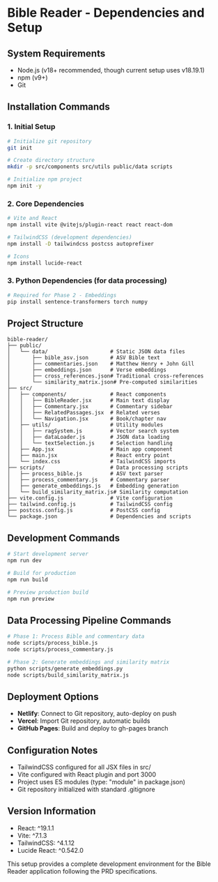 # Bible Reader - Dependencies and Setup

## System Requirements
- Node.js (v18+ recommended, though current setup uses v18.19.1)
- npm (v9+)
- Git

## Installation Commands

### 1. Initial Setup
```bash
# Initialize git repository
git init

# Create directory structure
mkdir -p src/components src/utils public/data scripts

# Initialize npm project
npm init -y
```

### 2. Core Dependencies
```bash
# Vite and React
npm install vite @vitejs/plugin-react react react-dom

# TailwindCSS (development dependencies)
npm install -D tailwindcss postcss autoprefixer

# Icons
npm install lucide-react
```

### 3. Python Dependencies (for data processing)
```bash
# Required for Phase 2 - Embeddings
pip install sentence-transformers torch numpy
```

## Project Structure
```
bible-reader/
├── public/
│   └── data/                    # Static JSON data files
│       ├── bible_asv.json       # ASV Bible text
│       ├── commentaries.json    # Matthew Henry + John Gill
│       ├── embeddings.json      # Verse embeddings
│       ├── cross_references.json# Traditional cross-references
│       └── similarity_matrix.json# Pre-computed similarities
├── src/
│   ├── components/              # React components
│   │   ├── BibleReader.jsx      # Main text display
│   │   ├── Commentary.jsx       # Commentary sidebar
│   │   ├── RelatedPassages.jsx  # Related verses
│   │   └── Navigation.jsx       # Book/chapter nav
│   ├── utils/                   # Utility modules
│   │   ├── ragSystem.js         # Vector search system
│   │   ├── dataLoader.js        # JSON data loading
│   │   └── textSelection.js     # Selection handling
│   ├── App.jsx                  # Main app component
│   ├── main.jsx                 # React entry point
│   └── index.css                # TailwindCSS imports
├── scripts/                     # Data processing scripts
│   ├── process_bible.js         # ASV text parser
│   ├── process_commentary.js    # Commentary parser
│   ├── generate_embeddings.js   # Embedding generation
│   └── build_similarity_matrix.js# Similarity computation
├── vite.config.js               # Vite configuration
├── tailwind.config.js           # TailwindCSS config
├── postcss.config.js            # PostCSS config
└── package.json                 # Dependencies and scripts
```

## Development Commands
```bash
# Start development server
npm run dev

# Build for production
npm run build

# Preview production build
npm run preview
```

## Data Processing Pipeline Commands
```bash
# Phase 1: Process Bible and commentary data
node scripts/process_bible.js
node scripts/process_commentary.js

# Phase 2: Generate embeddings and similarity matrix
python scripts/generate_embeddings.py
node scripts/build_similarity_matrix.js
```

## Deployment Options
- **Netlify**: Connect to Git repository, auto-deploy on push
- **Vercel**: Import Git repository, automatic builds
- **GitHub Pages**: Build and deploy to gh-pages branch

## Configuration Notes
- TailwindCSS configured for all JSX files in src/
- Vite configured with React plugin and port 3000
- Project uses ES modules (type: "module" in package.json)
- Git repository initialized with standard .gitignore

## Version Information
- React: ^19.1.1
- Vite: ^7.1.3
- TailwindCSS: ^4.1.12
- Lucide React: ^0.542.0

This setup provides a complete development environment for the Bible Reader application following the PRD specifications.